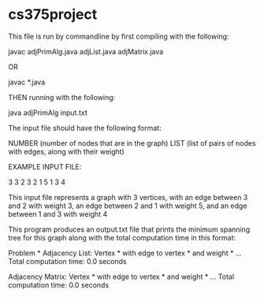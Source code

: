 # cs375project
This file is run by commandline by first compiling with the following:

javac adjPrimAlg.java adjList.java adjMatrix.java

OR

javac *.java

THEN running with the following:

java adjPrimAlg input.txt


The input file should have the following format:

NUMBER (number of nodes that are in the graph)
LIST (list of pairs of nodes with edges, along with their weight)

EXAMPLE INPUT FILE:

3
3 2 3
2 1 5
1 3 4

This input file represents a graph with 3 vertices, with an edge between 3 and 2 with weight 3, an edge between 2 and 1 with weight 5, and an edge between 1 and 3 with weight 4

This program produces an output.txt file that prints the minimum spanning tree for this graph along with the total computation time in this format:

Problem *
Adjacency List:
Vertex * with edge to vertex * and weight *
...
Total computation time: 0.0 seconds

Adjacency Matrix:
Vertex * with edge to vertex * and weight *
...
Total computation time: 0.0 seconds